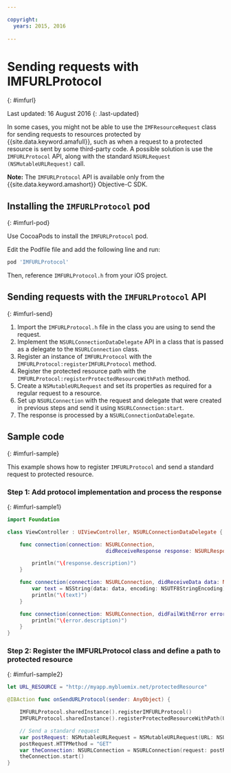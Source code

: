 ```yaml
---

copyright:
  years: 2015, 2016
  
---
```

# Sending requests with IMFURLProtocol
{: #imfurl}

Last updated: 16 August 2016
{: .last-updated}

In some cases, you might not be able to use the `IMFResourceRequest` class for sending requests to resources protected by {{site.data.keyword.amafull}}, such as when a request to a protected resource is sent by some third-party code. A possible solution is use the `IMFURLProtocol` API, along with the standard `NSURLRequest (NSMutableURLRequest)` call.

**Note:** The  `IMFURLProtocol` API is available only from the  {{site.data.keyword.amashort}} Objective-C SDK.

## Installing the `IMFURLProtocol` pod
{: #imfurl-pod}

Use CocoaPods to install the `IMFURLProtocol` pod. 

Edit the Podfile file and add the following line and run:
```Bash
pod 'IMFURLProtocol'
```

Then, reference `IMFURLProtocol.h` from your iOS project.

## Sending requests with the `IMFURLProtocol` API
{: #imfurl-send}

1. Import the `IMFURLProtocol.h` file in the class you are using to send the request.
2. Implement the `NSURLConnectionDataDelegate` API in a class that is passed as a delegate to the `NSURLConnection` class.
3. Register an instance of `IMFURLProtocol` with the `IMFURLProtocol:registerIMFURLProtocol` method.
4. Register the protected resource path with the `IMFURLProtocol:registerProtectedResourceWithPath` method.
5. Create a `NSMutableURLRequest` and set its properties as required for a regular request to a resource.
6. Set up `NSURLConnection` with the request and delegate that were created in previous steps and send it using `NSURLConnection:start`.
7. The response is processed by a `NSURLConnectionDataDelegate`.

## Sample code
{: #imfurl-sample}

This example shows how to register `IMFURLProtocol` and send a standard request to protected resource.

### Step 1: Add protocol implementation and process the response
{: #imfurl-sample1}
```Swift
import Foundation

class ViewController : UIViewController, NSURLConnectionDataDelegate {

	func connection(connection: NSURLConnection,
								didReceiveResponse response: NSURLResponse) {

		println("\(response.description)")
	}

	func connection(connection: NSURLConnection, didReceiveData data: NSData) {
		var text = NSString(data: data, encoding: NSUTF8StringEncoding)
		println("\(text)")
	}

	func connection(connection: NSURLConnection, didFailWithError error: NSError) {
		println("\(error.description)")
	}
}
```

### Step 2: Register the IMFURLProtocol class and define a path to protected resource
{: #imfurl-sample2}

```Swift
let URL_RESOURCE = "http://myapp.mybluemix.net/protectedResource"

@IBAction func onSendURLProtocol(sender: AnyObject) {

	IMFURLProtocol.sharedInstance().registerIMFURLProtocol()
	IMFURLProtocol.sharedInstance().registerProtectedResourceWithPath(URL_RESOURCE)

	// Send a standard request
	var postRequest: NSMutableURLRequest = NSMutableURLRequest(URL: NSURL(string: URL_RESOURCE)!)
	postRequest.HTTPMethod = "GET"
	var theConnection: NSURLConnection = NSURLConnection(request: postRequest, delegate: self)!
	theConnection.start()
}
```
